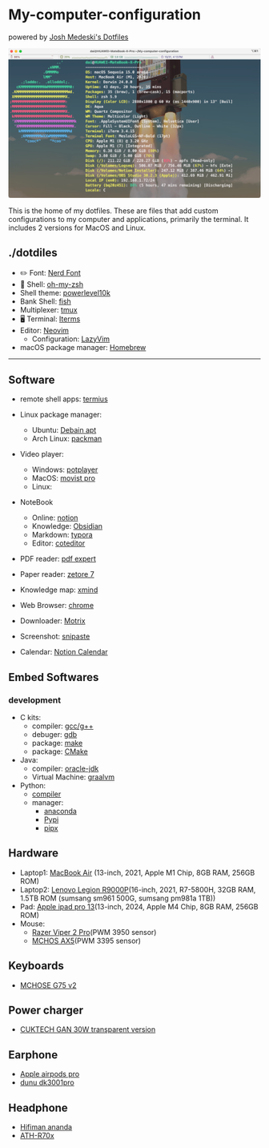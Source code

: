 # My-computer-configuration

powered by [Josh Medeski's Dotfiles](https://github.com/joshmedeski/dotfiles)

![screenshot](./image.png)

This is the home of my dotfiles. These are files that add custom configurations to my computer and applications, primarily the terminal. It includes 2 versions for MacOS and Linux.


## ./dotdiles
- ✏️ Font: [Nerd Font](https://github.com/ryanoasis/nerd-fonts)
- 🥥 Shell: [oh-my-zsh](https://github.com/ohmyzsh/ohmyzsh)
- Shell theme: [powerlevel10k](https://github.com/romkatv/powerlevel10k)
- Bank Shell: [fish](https://fishshell.com)
- Multiplexer: [tmux](https://github.com/tmux/tmux/wiki)
- 🖥️ Terminal: [Iterms](https://iterm2.com/)
- Editor: [Neovim](https://neovim.io)
    - Configuration: [LazyVim](https://www.lazyvim.org/)
- macOS package manager: [Homebrew](https://brew.sh)
---
## Software
- remote shell apps: [termius](https://termius.com/)

- Linux package manager:
    - Ubuntu: [Debain apt](https://github.com/Debian/apt)
    - Arch Linux: [packman]()
- Video player:
    - Windows: [potplayer](https://potplayer.daum.net/)
    - MacOS: [movist pro](https://movistprime.com/)
    - Linux: 
- NoteBook
    - Online: [notion](https://www.notion.so/)
    - Knowledge: [Obsidian](https://obsidian.md/)
    - Markdown: [typora](https://typora.io/)
    - Editor: [coteditor](https://coteditor.com/)
- PDF reader: [pdf expert](https://pdfexpert.com/)
- Paper reader: [zetore 7](https://www.zotero.org/)
- Knowledge map: [xmind](https://xmind.app/)
- Web Browser: [chrome](https://www.google.com/intl/en_us/chrome/)
- Downloader: [Motrix](https://motrix.app/download)
- Screenshot: [snipaste](https://www.snipaste.com/)
- Calendar: [Notion Calendar](https://calendar.notion.so/)


## Embed Softwares
### development
- C kits:
  - compiler: [gcc/g++](https://gcc.gnu.org/)
  - debuger: [gdb](https://www.gnu.org/savannah-checkouts/gnu/gdb/index.html)
  - package: [make](https://www.gnu.org/software/make/)
  - package: [CMake](https://cmake.org/)
- Java:
  - compiler: [oracle-jdk](oracle.com/java/technologies/downloads/)
  - Virtual Machine: [graalvm](https://www.graalvm.org/downloads/)
- Python: 
  - [compiler](https://www.python.org/)
  - manager: 
    - [anaconda](https://www.anaconda.com/)
    - [Pypi](https://pypi.org/)
    - [pipx](https://pipx.pypa.io/stable/)



## Hardware

- Laptop1: [MacBook Air](https://www.apple.com/macbook-air/) (13-inch, 2021, Apple M1 Chip, 8GB RAM, 256GB ROM)
- Laptop2: [Lenovo Legion R9000P](https://www.lenovo.com/us/en/legion/)(16-inch, 2021, R7-5800H, 32GB RAM, 1.5TB ROM (sumsang sm961 500G, sumsang pm981a 1TB))
- Pad: [Apple ipad pro 13](https://www.apple.com/ipad-pro/)(13-inch, 2024, Apple M4 Chip, 8GB RAM, 256GB ROM)
- Mouse: 
  - [Razer Viper 2 Pro](https://www.razer.com/gaming-mice/razer-viper-v2-pro)(PWM 3950 sensor)
  - [MCHOS AX5](https://www.maicong.cn/product/AX5/60)(PWM 3395 sensor)


## Keyboards

- [MCHOSE G75 v2](https://www.maicong.cn/product/G75/72)

## Power charger
- [CUKTECH GAN 30W transparent version](https://cuktech.com/collections/adaptor/products/a03-cuktech-30w-gan3-charger)

## Earphone
- [Apple airpods pro](https://www.apple.com/airpods-pro/)
- [dunu dk3001pro](https://soundearth.jp/dk3001pro/)
## Headphone
- [Hifiman ananda](https://hifiman.com/products/detail/317)
- [ATH-R70x](https://www.audio-technica.co.jp/product/ATH-R70x)


